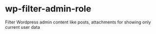 # wp-filter-admin-role
Filter Wordpress admin content like posts, attachments for showing only current user data
